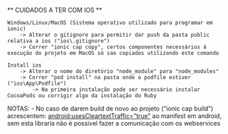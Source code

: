 ** CUIDADOS A TER COM IOS **

    Windows/Linux/MacOS (Sistema operativo utilizado para programar em ionic)
        -> Alterar o gitignore para permitir dar push da pasta public relativa a ios ("ios\.gitignore")
        -> Correr "ionic cap copy", certos componentes necessários á execução do projeto em MacOS só sao copiados utilizando este comando

    Install ios
        -> Alterar o nome do diretório "node_module" para "node_modules"
        -> Correr "pod install" na pasta onde o podfile estiver ("ios\App\Podfile")
            -> Na primeira instalação pode ser necessário instalar CocoaPods ou corrigir algo da instalação do Ruby    

NOTAS:
    - No caso de darem build de novo ao projeto ("ionic cap build") acrescentem:
        <android:usesCleartextTraffic="true">
        <uses-library
            android:name="org.apache.http.legacy"
            android:required="false" />
        ao manifest em android, sem esta libraria não é possivel fazer a comunicação com os webservices

